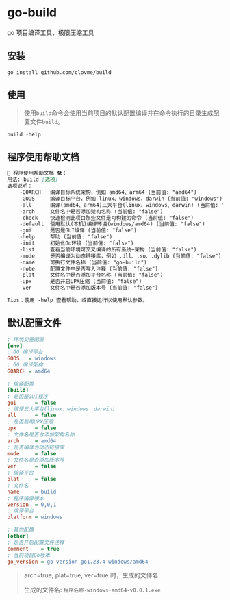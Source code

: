 # go-build
go 项目编译工具，极限压缩工具

## 安装

```shell
go install github.com/clovme/build
```

## 使用

> 使用`build`命令会使用当前项目的默认配置编译并在命令执行的目录生成配置文件`build`。

```shell
build -help
````

## 程序使用帮助文档

```markdown
🧱 程序使用帮助文档 🛠️：
用法: build [选项]
选项说明：
    -GOARCH   编译目标系统架构，例如 amd64、arm64 (当前值: "amd64")
    -GOOS     编译目标平台，例如 linux、windows、darwin (当前值: "windows")
    -all      编译(amd64、arm64)三大平台(linux、windows、darwin) (当前值: "false")
    -arch     文件名中是否添加架构名称 (当前值: "false")
    -check    快速检测此项目那些文件是可构建的命令 (当前值: "false")
    -default  使用默认(本机)编译环境(windows/amd64) (当前值: "false")
    -gui      是否是GUI编译 (当前值: "false")
    -help     帮助 (当前值: "false")
    -init     初始化Go环境 (当前值: "false")
    -list     查看当前环境可交叉编译的所有系统+架构 (当前值: "false")
    -mode     是否编译为动态链接库，例如 .dll、.so、.dylib (当前值: "false")
    -name     可执行文件名称 (当前值: "go-build")
    -note     配置文件中是否写入注释 (当前值: "false")
    -plat     文件名中是否添加平台名称 (当前值: "false")
    -upx      是否开启UPX压缩 (当前值: "false")
    -ver      文件名中是否添加版本号 (当前值: "false")

Tips：使用 -help 查看帮助，或直接运行以使用默认参数。
```

## 默认配置文件
```ini
; 环境变量配置
[env]
; GO 编译平台
GOOS   = windows
; GO 编译架构
GOARCH = amd64

; 编译配置
[build]
; 是否是GUI程序
gui      = false
; 编译三大平台(linux、windows、darwin)
all      = false
; 是否启用UPX压缩
upx      = false
; 文件名是否台添加架构名称
arch     = amd64
; 是否编译为动态链接库
mode     = false
; 文件名是否添加版本号
ver      = false
; 编译平台
plat     = false
; 文件名
name     = build
; 程序编译版本
version  = 0,0,1
; 编译平台
platform = windows

; 其他配置
[other]
; 是否开启配置文件注释
comment    = true
; 当前项目Go版本
go_version = go version go1.23.4 windows/amd64
```

> arch=true, plat=true, ver=true 时，生成的文件名:
> 
> 生成的文件名: `程序名称-windows-amd64-v0.0.1.exe`